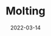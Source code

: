 ---
date: "2022-03-14"
title: Molting
summary: Command-line tool that automatically bumps your python project files to the latest [semantic version](https://semver.org/).
link: https://pypi.org/project/molting
github: https://github.com/lucasmelin/molting
---